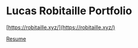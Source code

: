 # Lucas Robitaille Portfolio

[https://robitaille.xyz/](https://robitaille.xyz/)

[Resume](https://robitaille.xyz/static/media/Lucas-Robitaille-Resume.7af4ccde.pdf)
